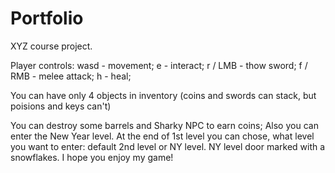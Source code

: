 # Portfolio
XYZ course project.

Player controls:
wasd - movement;
e - interact;
r / LMB - thow sword;
f / RMB - melee attack;
h - heal;

You can have only 4 objects in inventory (coins and swords can stack, but poisions and keys can't)

You can destroy some barrels and Sharky NPC to earn coins;
Also you can enter the New Year level. At the end of 1st level you can chose, what level you want to enter: 
default 2nd level or NY level. NY level door marked with a snowflakes.
I hope you enjoy my game!

